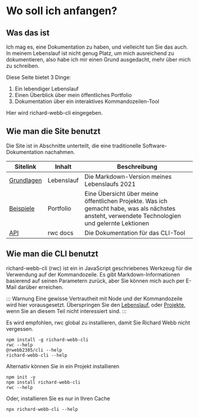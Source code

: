 # Wo soll ich anfangen?

## Was das ist

Ich mag es, eine Dokumentation zu haben, und vielleicht tun Sie das auch. In meinem Lebenslauf ist nicht genug Platz, um mich ausreichend zu dokumentieren, also habe ich mir einen Grund ausgedacht, mehr über mich zu schreiben.

Diese Seite bietet 3 Dinge:

1. Ein lebendiger Lebenslauf
1. Einen Überblick über mein öffentliches Portfolio
1. Dokumentation über ein interaktives Kommandozeilen-Tool

Hier wird richard-webb-cli eingegeben.

## Wie man die Site benutzt

Die Site ist in Abschnitte unterteilt, die eine traditionelle Software-Dokumentation nachahmen.

| Sitelink                   | Inhalt     | Beschreibung                                                                                                                                    |
| -------------------------- | ---------- | ----------------------------------------------------------------------------------------------------------------------------------------------- |
| [Grundlagen](/de/basics/)  | Lebenslauf | Die Markdown-Version meines Lebenslaufs 2021                                                                                                    |
| [Beispiele](/de/examples/) | Portfolio  | Eine Übersicht über meine öffentlichen Projekte. Was ich gemacht habe, was als nächstes ansteht, verwendete Technologien und gelernte Lektionen |
| [API](/de/api/)            | rwc docs   | Die Dokumentation für das CLI-Tool                                                                                                              |

## Wie man die CLI benutzt

richard-webb-cli (rwc) ist ein in JavaScript geschriebenes Werkzeug für die Verwendung auf der Kommandozeile. Es gibt Markdown-Informationen basierend auf seinen Parametern zurück, aber Sie können mich auch per E-Mail darüber erreichen.

::: Warnung
Eine gewisse Vertrautheit mit Node und der Kommandozeile wird hier vorausgesetzt. Überspringen Sie den [Lebenslauf](/de/basics/), oder [Projekte](/de/examples/), wenn Sie an diesem Teil nicht interessiert sind.
:::

Es wird empfohlen, rwc global zu installieren, damit Sie Richard Webb nicht vergessen.

```
npm install -g richard-webb-cli
rwc --help
@rwebb2305/cli --help
richard-webb-cli --help
```

Alternativ können Sie in ein Projekt installieren

```
npm init -y
npm install richard-webb-cli
rwc --help
```

Oder, installieren Sie es nur in Ihren Cache

```
npx richard-webb-cli --help
```

